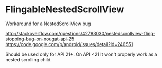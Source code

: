 # FlingableNestedScrollView
Workaround for a NestedScrollView bug

http://stackoverflow.com/questions/42783030/nestedscrollview-fling-stopping-bug-on-nougat-api-25
https://code.google.com/p/android/issues/detail?id=246551

Should be used only for API 21+. On API <21 It won't properly work as a nested scrolling child.
